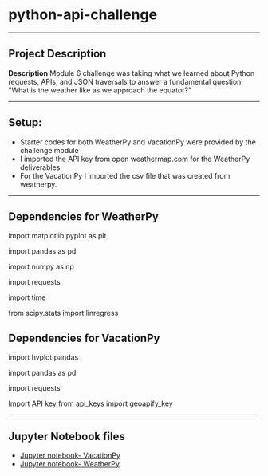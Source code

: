 # python-api-challenge

---

## Project Description

**Description** Module 6 challenge was taking what we learned about Python requests, APIs, and JSON traversals to answer a fundamental question: "What is the weather like as we approach the equator?"

---

## Setup:

- Starter codes for both WeatherPy and VacationPy were provided by the challenge module
- I imported the API key from open weathermap.com for the WeatherPy deliverables
- For the VacationPy I imported the csv file that was created from weatherpy.

---

## Dependencies for WeatherPy

  import matplotlib.pyplot as plt
  
  import pandas as pd
  
  import numpy as np
  
  import requests
  
  import time
  
  from scipy.stats import linregress

## Dependencies for VacationPy

  import hvplot.pandas
  
  import pandas as pd
  
  import requests

  Import API key
  from api_keys import geoapify_key

---

## Jupyter Notebook files

- [Jupyter notebook- VacationPy](https://github.com/Lmuliokela/python-api-challenge/blob/main/VacationPy.ipynb)
- [Jupyter notebook- WeatherPy](https://github.com/Lmuliokela/python-api-challenge/blob/main/WeatherPy.ipynb)







  
